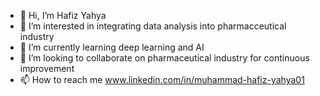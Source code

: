 - 👋 Hi, I’m Hafiz Yahya
- 👀 I’m interested in integrating data analysis into pharmacceutical industry
- 🌱 I’m currently learning deep learning and AI
- 💞️ I’m looking to collaborate on pharmaceutical industry for continuous improvement 
- 📫 How to reach me www.linkedin.com/in/muhammad-hafiz-yahya01

